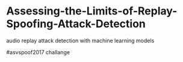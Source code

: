 # Assessing-the-Limits-of-Replay-Spoofing-Attack-Detection
audio replay attack detection with machine learning models


#asvspoof2017 challange
